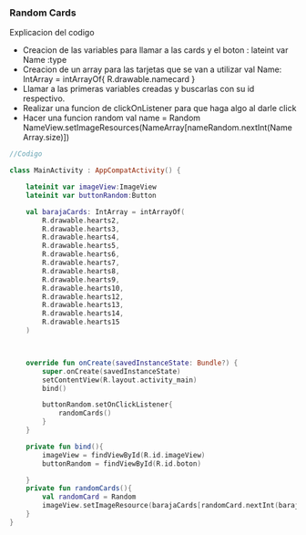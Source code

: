 ### Random Cards

Explicacion del codigo
- Creacion de las variables para llamar a las cards y el boton : lateint var Name :type
- Creacion de un array para las tarjetas que se van a utilizar val Name: IntArray = intArrayOf{
  R.drawable.namecard
  }
- Llamar a las primeras variables creadas y buscarlas con su id respectivo.
- Realizar una funcion de clickOnListener para que haga algo al darle click
- Hacer una funcion random val name = Random
  NameView.setImageResources(NameArray[nameRandom.nextInt(NameArray.size)])
  

```kotlin
//Codigo

class MainActivity : AppCompatActivity() {

    lateinit var imageView:ImageView
    lateinit var buttonRandom:Button

    val barajaCards: IntArray = intArrayOf(
        R.drawable.hearts2,
        R.drawable.hearts3,
        R.drawable.hearts4,
        R.drawable.hearts5,
        R.drawable.hearts6,
        R.drawable.hearts7,
        R.drawable.hearts8,
        R.drawable.hearts9,
        R.drawable.hearts10,
        R.drawable.hearts12,
        R.drawable.hearts13,
        R.drawable.hearts14,
        R.drawable.hearts15
    )



    override fun onCreate(savedInstanceState: Bundle?) {
        super.onCreate(savedInstanceState)
        setContentView(R.layout.activity_main)
        bind()

        buttonRandom.setOnClickListener{
            randomCards()
        }
    }

    private fun bind(){
        imageView = findViewById(R.id.imageView)
        buttonRandom = findViewById(R.id.boton)

    }
    private fun randomCards(){
        val randomCard = Random
        imageView.setImageResource(barajaCards[randomCard.nextInt(barajaCards.size)])
    }
}


```
